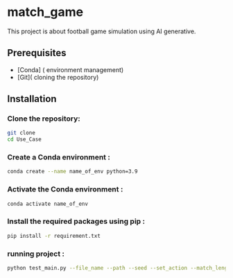 # match_game
This project is about football game simulation using AI generative.

## Prerequisites
- [Conda] ( environment management)
- [Git]( cloning the repository)

## Installation

### Clone the repository:
```bash
git clone 
cd Use_Case

```
### Create a Conda environment :
```bash
conda create --name name_of_env python=3.9
```
### Activate the Conda environment :

```bash
conda activate name_of_env
```

### Install the required packages using pip :
```bash
pip install -r requirement.txt
```
### running project :
```bash
python test_main.py --file_name --path --seed --set_action --match_length --number_of_games --playstyle_actions
```
